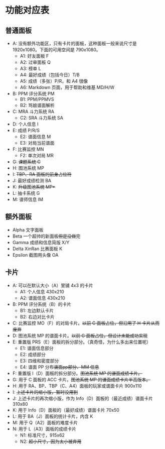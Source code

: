 # 功能对应表

## 普通面板

- A: 没有额外功能区，只有卡片的面板，这种面板一般来说尺寸是 1920x1080。下面的可用空间是 790x1080。
  - A1: 好友面板 F
  - A2: 过审面板 Q
  - A3: 榜单 L
  - A4: 最好成绩（包括今日）T/B
  - A5: 成绩（多张）P/R，和 A4 很像
  - A6: Markdown 页面，用于帮助和维基 MD/H/W
- B: PPM 评分系统 PM
  - B1: PPM/PPMVS
  - B2: 骂娘谱面解析
- C: MRA 斗力系统 RA
  - C2: SRA 斗力系统 SA
- D: 个人信息 I
- E: 成绩 P/R/S
  - E2: 谱面信息 M
  - E3: 对局当前谱面
- F: 比赛监控 MN
  - F2: 单次对局 MR
- G: ~~课题系统 C~~
- H: 图池系统 MP
- I: ~~TBP、RA 面板的前身占位符~~
- J: 最好成绩检测 BA
- K: ~~升级图池系统 MP+~~
- L: 抽卡系统 G
- M: 谱师信息 IM

## 额外面板

- Alpha 文字面板
- Beta 一个超帅的新面板~~但是没做完~~
- Gamma 成绩和信息简版 X/Y
- Delta XinRan 比赛面板 K
- Epsilon 截图用头像 OA

## 卡片

- A: 可以在默认大小（A）里铺 4x3 的卡片
  - A1: 个人信息 430x210
  - A2: 谱面信息 430x210
- B: PPM 评分系统（B）的卡片
  - B1: 左边默认卡片
  - B2: 右边对比卡片
- C: 比赛监控 MO（F）的对局卡片。~~以前 C 面板占位，但沿用了 H 卡片从而废弃~~
- D: 图池系统 MP 的谱面卡片。~~以前 G 面板占位，但设计未能成功实现~~
- E: 重置版 PRS（E）面板的拆分部分。（真奇怪，为什么多出来位置呢）
  - E1: 谱面信息部分
  - E2: 成绩部分
  - E3: 四维和密度部分
  - E4: 谱面 PP 分布~~谱面pp部分、MM 信息~~
- F: 重置版 I（D）面板的拆分部分。~~图池系统 MP 的谱面成绩卡片。~~
- G: 用于 C 面板的 ACC 卡片。~~图池系统 MP 的谱面成绩卡片半高版本。~~
- H: 用于 RA、BP、TBP（C、A4）面板的玩家或谱面卡片 900x110
- I: ~~上述卡片的缩小版，暂时没用到~~
- J: 上述卡片的再次缩小版，作为 Info（D）面板的（最近成绩）谱面卡片 310x80
- K: 用于 Info（D）面板的（最好成绩）谱面卡片 70x50
- L: 用于 BA（J）面板的统计卡片，内含 K
- M: 用于 Q（A2）面板的难度卡片
- N: 用于 L（A3）面板的成绩卡片
  - N1: 标准尺寸，915x62
  - N2: ~~超小尺寸，因为太小被弃用~~